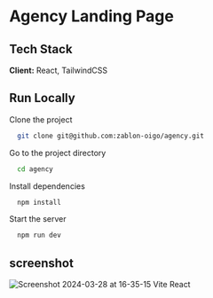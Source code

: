 # Agency Landing Page
## Tech Stack

**Client:** React,  TailwindCSS
## Run Locally

Clone the project

```bash
  git clone git@github.com:zablon-oigo/agency.git
```

Go to the project directory

```bash
  cd agency
```

Install dependencies

```bash
  npm install
```

Start the server

```bash
  npm run dev
```

## screenshot

![Screenshot 2024-03-28 at 16-35-15 Vite React](https://github.com/zablon-oigo/agency/assets/143833326/0cad44c7-a1ed-471e-a2af-6751c9a70de0)
